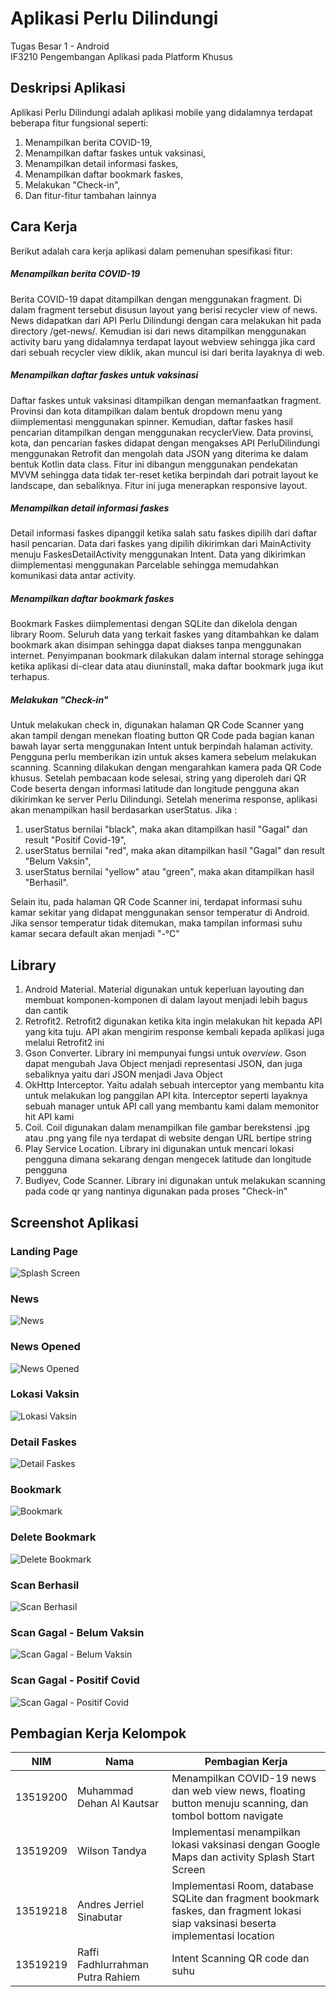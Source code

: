 # Aplikasi Perlu Dilindungi

Tugas Besar 1 - Android<br>
IF3210 Pengembangan Aplikasi pada Platform Khusus


## Deskripsi Aplikasi
Aplikasi Perlu Dilindungi adalah aplikasi mobile yang didalamnya terdapat beberapa fitur fungsional seperti:
1. Menampilkan berita COVID-19,
2. Menampilkan daftar faskes untuk vaksinasi,
3. Menampilkan detail informasi faskes,
4. Menampilkan daftar bookmark faskes,
5. Melakukan "Check-in",
6. Dan fitur-fitur tambahan lainnya

## Cara Kerja
Berikut adalah cara kerja aplikasi dalam pemenuhan spesifikasi fitur:
##### Menampilkan berita COVID-19
Berita COVID-19 dapat ditampilkan dengan menggunakan fragment. Di dalam fragment tersebut disusun layout yang berisi recycler view of news. News didapatkan dari API Perlu Dilindungi dengan cara melakukan hit pada directory /get-news/. Kemudian isi dari news ditampilkan menggunakan activity baru yang didalamnya terdapat layout webview sehingga jika card dari sebuah recycler view diklik, akan muncul isi dari berita layaknya di web.
##### Menampilkan daftar faskes untuk vaksinasi
Daftar faskes untuk vaksinasi ditampilkan dengan memanfaatkan fragment. Provinsi dan kota ditampilkan dalam bentuk dropdown menu yang diimplementasi menggunakan spinner. Kemudian, daftar faskes hasil pencarian ditampilkan dengan menggunakan recyclerView. Data provinsi, kota, dan pencarian faskes
didapat dengan mengakses API PerluDilindungi menggunakan Retrofit dan mengolah data JSON yang diterima ke dalam bentuk Kotlin data class. Fitur ini dibangun menggunakan pendekatan MVVM 
sehingga data tidak ter-reset ketika berpindah dari potrait layout ke landscape, dan sebaliknya. Fitur ini juga menerapkan responsive layout.
##### Menampilkan detail informasi faskes
Detail informasi faskes dipanggil ketika salah satu faskes dipilih dari daftar hasil pencarian. Data dari faskes yang dipilih dikirimkan dari MainActivity menuju FaskesDetailActivity menggunakan Intent. Data yang dikirimkan diimplementasi menggunakan Parcelable sehingga memudahkan komunikasi data antar activity.
##### Menampilkan daftar bookmark faskes
Bookmark Faskes diimplementasi dengan SQLite dan dikelola dengan library Room. Seluruh data yang terkait faskes yang ditambahkan ke dalam bookmark akan disimpan sehingga dapat diakses tanpa menggunakan internet.
Penyimpanan bookmark dilakukan dalam internal storage sehingga ketika aplikasi di-clear data atau diuninstall, maka daftar bookmark juga ikut terhapus.
##### Melakukan "Check-in"
Untuk melakukan check in, digunakan halaman QR Code Scanner yang akan tampil dengan menekan floating button QR Code pada bagian kanan bawah layar serta menggunakan Intent untuk berpindah halaman activity. Pengguna perlu memberikan izin untuk akses kamera sebelum melakukan scanning. Scanning dilakukan dengan mengarahkan kamera pada QR Code khusus. Setelah pembacaan kode selesai, string yang diperoleh dari QR Code beserta dengan informasi latitude dan longitude pengguna akan dikirimkan ke server Perlu Dilindungi. Setelah menerima response, aplikasi akan menampilkan hasil berdasarkan userStatus. Jika :
1. userStatus bernilai "black", maka akan ditampilkan hasil "Gagal" dan result "Positif Covid-19",
2. userStatus bernilai "red", maka akan ditampilkan hasil "Gagal" dan result "Belum Vaksin",
3. userStatus bernilai "yellow" atau "green", maka akan ditampilkan hasil "Berhasil".

Selain itu, pada halaman QR Code Scanner ini, terdapat informasi suhu kamar sekitar yang didapat menggunakan sensor temperatur di Android. Jika sensor temperatur tidak ditemukan, maka tampilan informasi suhu kamar secara default akan menjadi "-°C"

## Library
1. Android Material. Material digunakan untuk keperluan layouting dan membuat komponen-komponen di dalam layout menjadi lebih bagus dan cantik
2. Retrofit2. Retrofit2 digunakan ketika kita ingin melakukan hit kepada API yang kita tuju. API akan mengirim response kembali kepada aplikasi juga melalui Retrofit2 ini
3. Gson Converter. Library ini mempunyai fungsi untuk *overview*. Gson dapat mengubah Java Object menjadi representasi JSON, dan juga sebaliknya yaitu dari JSON menjadi Java Object
4. OkHttp Interceptor. Yaitu adalah sebuah interceptor yang membantu kita untuk melakukan log panggilan API kita. Interceptor seperti layaknya sebuah manager untuk API call yang membantu kami dalam memonitor hit API kami
5. Coil. Coil digunakan dalam menampilkan file gambar berekstensi .jpg atau .png yang file nya terdapat di website dengan URL bertipe string
6. Play Service Location. Library ini digunakan untuk mencari lokasi pengguna dimana sekarang dengan mengecek latitude dan longitude pengguna
7. Budiyev, Code Scanner. Library ini digunakan untuk melakukan scanning pada code qr yang nantinya digunakan pada proses "Check-in"

## Screenshot Aplikasi
### Landing Page
![Splash Screen](./screenshot/SplashScreen.jpg)
### News
![News](./screenshot/News.jpg)
### News Opened
![News Opened](./screenshot/NewsOpened.jpg)
### Lokasi Vaksin 
![Lokasi Vaksin](./screenshot/LokasiVaksin.png)
### Detail Faskes
![Detail Faskes](./screenshot/DetailFaskes.png)
### Bookmark
![Bookmark](./screenshot/Bookmark.jpg)
### Delete Bookmark
![Delete Bookmark](./screenshot/DeleteBookmark.jpg)
### Scan Berhasil
![Scan Berhasil](./screenshot/ScanBerhasil.jpg)
### Scan Gagal - Belum Vaksin
![Scan Gagal - Belum Vaksin](./screenshot/ScanGagal_BelumVaksin.jpg)
### Scan Gagal - Positif Covid
![Scan Gagal - Positif Covid](./screenshot/ScanGagal_PositifCovid.png)

## Pembagian Kerja Kelompok
|NIM     |Nama                             |Pembagian Kerja
|--------|---------------------------------|----------------
|13519200|Muhammad Dehan Al Kautsar        |Menampilkan COVID-19 news dan web view news, floating button menuju scanning, dan tombol bottom navigate
|13519209|Wilson Tandya                    |Implementasi menampilkan lokasi vaksinasi dengan Google Maps dan activity Splash Start Screen
|13519218|Andres Jerriel Sinabutar         |Implementasi Room, database SQLite dan fragment bookmark faskes, dan fragment lokasi siap vaksinasi beserta implementasi location
|13519219|Raffi Fadhlurrahman Putra Rahiem |Intent Scanning QR code dan suhu
